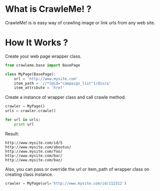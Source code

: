 # What is CrawleMe! ?

CrawleMe! is is easy way of crawling image or link urls from any web site.

# How It Works ?
Create your web page wrapper class.
```python
from crawleme.base import BasePage

class MyPage(BasePage):
	url = 'http://www.mysite.com'
	item_path = '//*[@id="campaign_list"]/div/a'
	item_attribute = 'href'
```

Create a instance of wrapper class and call crawle method.
```python
crawler = MyPage()
urls = crawler.crawle()

for url in urls:
	print url
```

Result: 
```
http://www.mysite.com/id/5
http://www.mysite.com/aboutus/
http://www.mysite.com/foo/
http://www.mysite.com/bar/
http://www.mysite.com/baz/
```

Also, you can pass or override the url or item_path of wrapper class on creating class instance.
```python
crawler = MyPage(url='http://www.mysite.com/id/112312')
```


